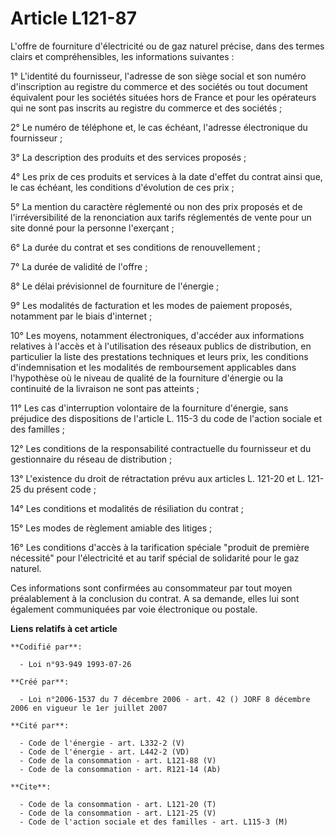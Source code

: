 # Article L121-87

L'offre de fourniture d'électricité ou de gaz naturel précise, dans des termes clairs et compréhensibles, les informations
suivantes :

1° L'identité du fournisseur, l'adresse de son siège social et son numéro d'inscription au registre du commerce et des
sociétés ou tout document équivalent pour les sociétés situées hors de France et pour les opérateurs qui ne sont pas inscrits
au registre du commerce et des sociétés ;

2° Le numéro de téléphone et, le cas échéant, l'adresse électronique du fournisseur ;

3° La description des produits et des services proposés ;

4° Les prix de ces produits et services à la date d'effet du contrat ainsi que, le cas échéant, les conditions d'évolution de
ces prix ;

5° La mention du caractère réglementé ou non des prix proposés et de l'irréversibilité de la renonciation aux tarifs
réglementés de vente pour un site donné pour la personne l'exerçant ;

6° La durée du contrat et ses conditions de renouvellement ;

7° La durée de validité de l'offre ;

8° Le délai prévisionnel de fourniture de l'énergie ;

9° Les modalités de facturation et les modes de paiement proposés, notamment par le biais d'internet ;

10° Les moyens, notamment électroniques, d'accéder aux informations relatives à l'accès et à l'utilisation des réseaux
publics de distribution, en particulier la liste des prestations techniques et leurs prix, les conditions d'indemnisation et
les modalités de remboursement applicables dans l'hypothèse où le niveau de qualité de la fourniture d'énergie ou la
continuité de la livraison ne sont pas atteints ;

11° Les cas d'interruption volontaire de la fourniture d'énergie, sans préjudice des dispositions de l'article L. 115-3 du
code de l'action sociale et des familles ;

12° Les conditions de la responsabilité contractuelle du fournisseur et du gestionnaire du réseau de distribution ;

13° L'existence du droit de rétractation prévu aux articles L. 121-20 et L. 121-25 du présent code ;

14° Les conditions et modalités de résiliation du contrat ;

15° Les modes de règlement amiable des litiges ;

16° Les conditions d'accès à la tarification spéciale "produit de première nécessité" pour l'électricité et au tarif spécial
de solidarité pour le gaz naturel.

Ces informations sont confirmées au consommateur par tout moyen préalablement à la conclusion du contrat. A sa demande, elles
lui sont également communiquées par voie électronique ou postale.

**Liens relatifs à cet article**

	**Codifié par**:

	  - Loi n°93-949 1993-07-26

	**Créé par**:

	  - Loi n°2006-1537 du 7 décembre 2006 - art. 42 () JORF 8 décembre 2006 en vigueur le 1er juillet 2007

	**Cité par**:

	  - Code de l'énergie - art. L332-2 (V)
	  - Code de l'énergie - art. L442-2 (VD)
	  - Code de la consommation - art. L121-88 (V)
	  - Code de la consommation - art. R121-14 (Ab)

	**Cite**:

	  - Code de la consommation - art. L121-20 (T)
	  - Code de la consommation - art. L121-25 (V)
	  - Code de l'action sociale et des familles - art. L115-3 (M)
